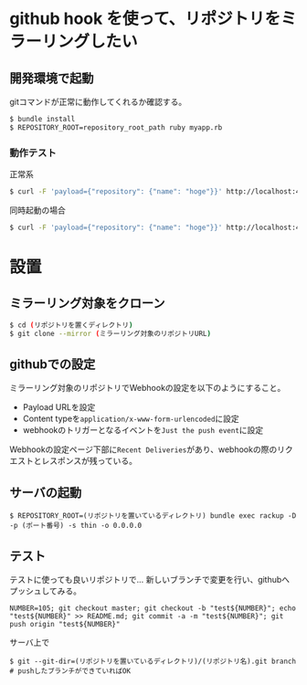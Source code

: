 # github hook を使って、リポジトリをミラーリングしたい

## 開発環境で起動
gitコマンドが正常に動作してくれるか確認する。

```bash
$ bundle install
$ REPOSITORY_ROOT=repository_root_path ruby myapp.rb
```

### 動作テスト

正常系

```bash
$ curl -F 'payload={"repository": {"name": "hoge"}}' http://localhost:4567/github
```

同時起動の場合

```bash
$ curl -F 'payload={"repository": {"name": "hoge"}}' http://localhost:4567/github; curl -F 'payload={"repository": {"name": "hoge"}}' http://localhost:4567/github
```

# 設置

## ミラーリング対象をクローン
```bash
$ cd (リポジトリを置くディレクトリ)
$ git clone --mirror (ミラーリング対象のリポジトリURL)
```

## githubでの設定
ミラーリング対象のリポジトリでWebhookの設定を以下のようにすること。
* Payload URLを設定
* Content typeを`application/x-www-form-urlencoded`に設定
* webhookのトリガーとなるイベントを`Just the push event`に設定

Webhookの設定ページ下部に`Recent Deliveries`があり、webhookの際のリクエストとレスポンスが残っている。

## サーバの起動

```
$ REPOSITORY_ROOT=(リポジトリを置いているディレクトリ) bundle exec rackup -D -p (ポート番号) -s thin -o 0.0.0.0
```

## テスト

テストに使っても良いリポジトリで…
新しいブランチで変更を行い、githubへプッシュしてみる。

```
NUMBER=105; git checkout master; git checkout -b "test${NUMBER}"; echo "test${NUMBER}" >> README.md; git commit -a -m "test${NUMBER}"; git push origin "test${NUMBER}"
```

サーバ上で

```
$ git --git-dir=(リポジトリを置いているディレクトリ)/(リポジトリ名).git branch
# pushしたブランチができていればOK
```

